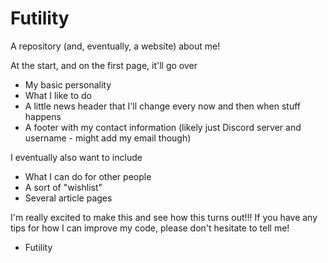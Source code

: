 # Futility
A repository (and, eventually, a website) about me!

At the start, and on the first page, it'll go over
- My basic personality
- What I like to do
- A little news header that I'll change every now and then when stuff happens
- A footer with my contact information (likely just Discord server and username - might add my email though)

I eventually also want to include
- What I can do for other people
- A sort of "wishlist"
- Several article pages

I'm really excited to make this and see how this turns out!!! If you have any tips for how I can improve my code, please don't hesitate to tell me!

- Futility
